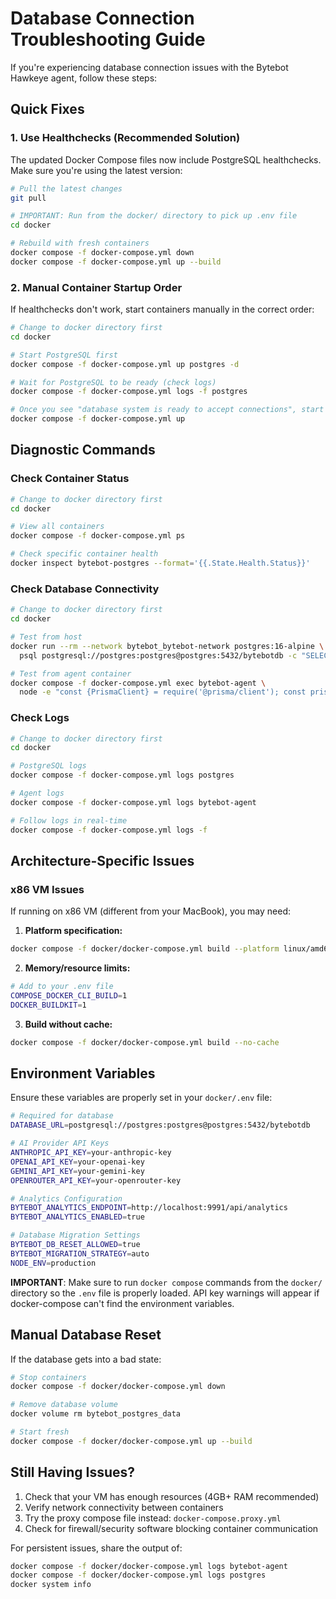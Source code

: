 # Database Connection Troubleshooting Guide

If you're experiencing database connection issues with the Bytebot Hawkeye agent, follow these steps:

## Quick Fixes

### 1. Use Healthchecks (Recommended Solution)
The updated Docker Compose files now include PostgreSQL healthchecks. Make sure you're using the latest version:

```bash
# Pull the latest changes
git pull

# IMPORTANT: Run from the docker/ directory to pick up .env file
cd docker

# Rebuild with fresh containers
docker compose -f docker-compose.yml down
docker compose -f docker-compose.yml up --build
```

### 2. Manual Container Startup Order
If healthchecks don't work, start containers manually in the correct order:

```bash
# Change to docker directory first
cd docker

# Start PostgreSQL first
docker compose -f docker-compose.yml up postgres -d

# Wait for PostgreSQL to be ready (check logs)
docker compose -f docker-compose.yml logs -f postgres

# Once you see "database system is ready to accept connections", start the rest
docker compose -f docker-compose.yml up
```

## Diagnostic Commands

### Check Container Status
```bash
# Change to docker directory first
cd docker

# View all containers
docker compose -f docker-compose.yml ps

# Check specific container health
docker inspect bytebot-postgres --format='{{.State.Health.Status}}'
```

### Check Database Connectivity
```bash
# Change to docker directory first
cd docker

# Test from host
docker run --rm --network bytebot_bytebot-network postgres:16-alpine \
  psql postgresql://postgres:postgres@postgres:5432/bytebotdb -c "SELECT 1;"

# Test from agent container
docker compose -f docker-compose.yml exec bytebot-agent \
  node -e "const {PrismaClient} = require('@prisma/client'); const prisma = new PrismaClient(); prisma.\$queryRaw\`SELECT 1\`.then(() => {console.log('✓ Connected'); process.exit(0)}).catch(e => {console.error('✗ Failed:', e.message); process.exit(1)})"
```

### Check Logs
```bash
# Change to docker directory first
cd docker

# PostgreSQL logs
docker compose -f docker-compose.yml logs postgres

# Agent logs
docker compose -f docker-compose.yml logs bytebot-agent

# Follow logs in real-time
docker compose -f docker-compose.yml logs -f
```

## Architecture-Specific Issues

### x86 VM Issues
If running on x86 VM (different from your MacBook), you may need:

1. **Platform specification:**
```bash
docker compose -f docker/docker-compose.yml build --platform linux/amd64
```

2. **Memory/resource limits:**
```bash
# Add to your .env file
COMPOSE_DOCKER_CLI_BUILD=1
DOCKER_BUILDKIT=1
```

3. **Build without cache:**
```bash
docker compose -f docker/docker-compose.yml build --no-cache
```

## Environment Variables

Ensure these variables are properly set in your `docker/.env` file:

```bash
# Required for database
DATABASE_URL=postgresql://postgres:postgres@postgres:5432/bytebotdb

# AI Provider API Keys
ANTHROPIC_API_KEY=your-anthropic-key
OPENAI_API_KEY=your-openai-key
GEMINI_API_KEY=your-gemini-key
OPENROUTER_API_KEY=your-openrouter-key

# Analytics Configuration
BYTEBOT_ANALYTICS_ENDPOINT=http://localhost:9991/api/analytics
BYTEBOT_ANALYTICS_ENABLED=true

# Database Migration Settings
BYTEBOT_DB_RESET_ALLOWED=true
BYTEBOT_MIGRATION_STRATEGY=auto
NODE_ENV=production
```

**IMPORTANT**: Make sure to run `docker compose` commands from the `docker/` directory so the `.env` file is properly loaded. API key warnings will appear if docker-compose can't find the environment variables.

## Manual Database Reset

If the database gets into a bad state:

```bash
# Stop containers
docker compose -f docker/docker-compose.yml down

# Remove database volume
docker volume rm bytebot_postgres_data

# Start fresh
docker compose -f docker/docker-compose.yml up --build
```

## Still Having Issues?

1. Check that your VM has enough resources (4GB+ RAM recommended)
2. Verify network connectivity between containers
3. Try the proxy compose file instead: `docker-compose.proxy.yml`
4. Check for firewall/security software blocking container communication

For persistent issues, share the output of:
```bash
docker compose -f docker/docker-compose.yml logs bytebot-agent
docker compose -f docker/docker-compose.yml logs postgres
docker system info
```